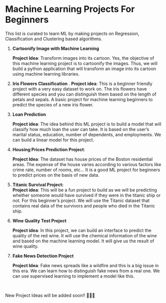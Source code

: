 # Machine Learning Projects For Beginners

This list is curated to learn ML by making projects on Regression, Classification and Clustering based algorithms.

1. **Cartoonify Image with Machine Learning**

    **Project Idea**: Transform images into its cartoon. Yes, the objective of this machine learning project is to cartoonify the images. 
    Thus, we will build a python application that will transform an image into its cartoon using machine learning libraries.

2. **Iris Flowers Classification**
.
    **Project idea**: This is a beginner friendly project with a very easy dataset to work on. The iris flowers have different species and you can distinguish them based on the length of petals and sepals.  A basic project for machine learning beginners to predict the species of a new iris flower.

3. **Loan Prediction**

    **Project idea**:  The idea behind this ML project is to build a model that will classify how much loan the user can take. 
    It is based on the user’s marital status, education, number of dependents, and employments. We can build a linear model for this project.

4. **Housing Prices Prediction Project**:

    **Project Idea**:  The dataset has house prices of the Boston residential areas.  The expense of the house varies according to various factors like crime rate, number of rooms, etc... It is a good ML project for beginners to predict prices on the basis of new data.

5. **Titanic Survival Project:** <br>
**Project idea**:  This will be a fun project to build as we will be predicting whether someone would have survived if they were in the titanic ship or not. For this beginner’s project.  We will use the Titanic dataset that contains real data of the survivors and people who died in the Titanic ship.

6. **Wine Quality Test Project**

    **Project idea**: In this project, we can build an interface to predict the quality of the red wine. It will use the chemical information of the wine and based on 
    the machine learning model.  It will give us the result of wine quality.

7. **Fake News Detection Project**

    **Project Idea**:  Fake news spreads like a wildfire and this is a big issue in this era. We can learn how to distinguish fake news from a real one. 
    We can use supervised learning to implement a model like this.

<br>

New Project Ideas will be added soon!! 🔔🔔🔔

